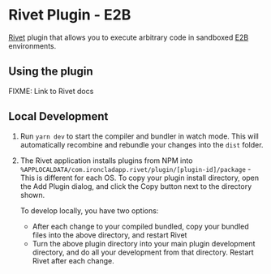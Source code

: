 # Rivet Plugin - E2B

[Rivet](https://github.com/Ironclad/rivet) plugin that allows you to execute arbitrary code in sandboxed [E2B](https://e2b.dev/docs) environments.

## Using the plugin

FIXME: Link to Rivet docs 

## Local Development

1. Run `yarn dev` to start the compiler and bundler in watch mode. This will automatically recombine and rebundle your changes into the `dist` folder.

2. The Rivet application installs plugins from NPM into `%APPLOCALDATA/com.ironcladapp.rivet/plugin/[plugin-id]/package` - This is different for each OS. To copy your plugin install directory, open the Add Plugin dialog, and click the Copy button next to the directory shown.

   To develop locally, you have two options:

   - After each change to your compiled bundled, copy your bundled files into the above directory, and restart Rivet
   - Turn the above plugin directory into your main plugin development directory, and do all your development from that directory. Restart Rivet after each change.
